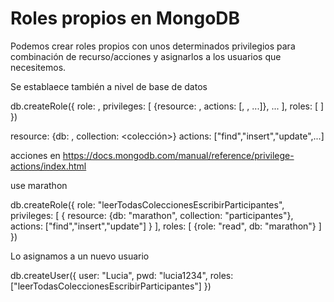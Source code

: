 # Roles propios en MongoDB

Podemos crear roles propios con unos determinados privilegios para combinación
de recurso/acciones y asignarlos a los usuarios que necesitemos.

Se establaece también a nivel de base de datos

db.createRole({
    role: <nombre-del-rol>,
    privileges: [
        {resource: <recurso>, actions: [<accion1>, <accion2>, ...]},
        ...
    ],
    roles: [
        <otros-roles>
    ]
})

resource: {db: <base-datos>, collection: <colección>}
actions: ["find","insert","update",...]

acciones en https://docs.mongodb.com/manual/reference/privilege-actions/index.html

use marathon

db.createRole({
    role: "leerTodasColeccionesEscribirParticipantes",
    privileges: [
        {
            resource: {db: "marathon", collection: "participantes"},
            actions: ["find","insert","update"]
        }
    ],
    roles: [
        {role: "read", db: "marathon"}
    ]
})

Lo asignamos a un nuevo usuario

db.createUser({
    user: "Lucia",
    pwd: "lucia1234",
    roles: ["leerTodasColeccionesEscribirParticipantes"]
})